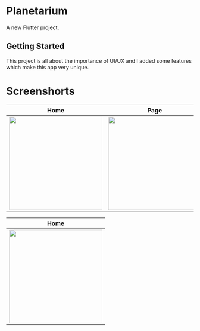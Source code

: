 # Planetarium

A new Flutter project.

## Getting Started

This project is all about the importance of UI/UX and I added some features which make this app very unique.

# Screenshorts

| Home      | Page      | Swipe      |
|------------|-------------|-------------|
| <img src="https://user-images.githubusercontent.com/82761457/147730051-e34b3363-7281-4f0c-b736-b043ef9dc43b.png" width="250"> | <img src="https://user-images.githubusercontent.com/82761457/147730187-dd79c8ec-1930-43a6-bde4-ef3c07d46bd8.png" width="250"> |  <img src="https://user-images.githubusercontent.com/82761457/147729789-739b91d3-57e6-4a9e-bd2b-c44441493f8e.png" width="250"> |

| Home      |
|------------|
| <img src="https://user-images.githubusercontent.com/82761457/189285313-fa67ce0c-3637-44e4-8abd-eefc2c066724.png" width="250"> |
